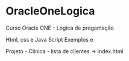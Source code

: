 # OracleOneLogica

Curso Oracle ONE - Logica de progamação


Html, css e Java Script
Exemplos e

Projeto - Clinica - lista de clientes -> index.html
